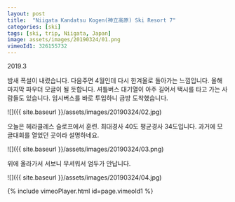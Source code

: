 ```yaml
---
layout: post
title:  "Niigata Kandatsu Kogen(神立高原) Ski Resort 7"
categories: [ski]
tags: [ski, trip, Niigata, Japan]
image: assets/images/20190324/01.png
vimeoId1: 326155732
---
```

2019.3

밤새 폭설이 내렸습니다.
다음주면 4월인데 다시 한겨울로 돌아가는 느낌입니다.
올해 마지막 파우더 모글이 될 듯합니다.
셔틀버스 대기열이 아주 길어서 택시를 타고 가는 사람들도 있습니다.
임시버스를 바로 투입하니 금방 도착했습니다. 

![]({{ site.baseurl }}/assets/images/20190324/02.jpg)

오늘은 헤라클레스 슬로프에서 훈련.
최대경사 40도 평균경사 34도입니다.
과거에 모글대회를 열었던 곳이라 설명하네요.

![]({{ site.baseurl }}/assets/images/20190324/03.png)

위에 올라가서 서보니 무셔워서 엄두가 안납니다.

![]({{ site.baseurl }}/assets/images/20190324/04.jpg)

{% include vimeoPlayer.html id=page.vimeoId1 %}
